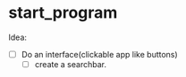 # start_program

Idea: 
-[ ] Do an interface(clickable app like buttons)
	-[ ]  create a searchbar.  
